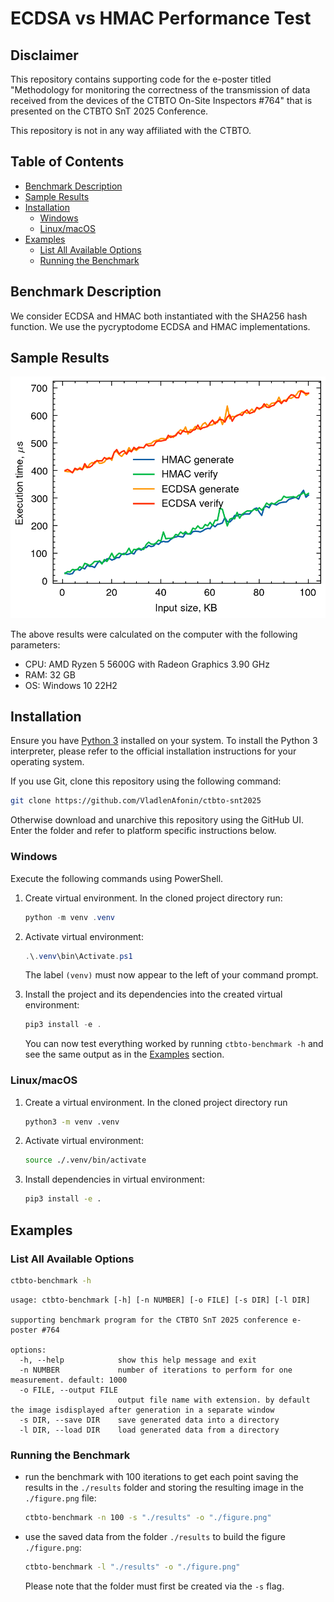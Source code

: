 # ECDSA vs HMAC Performance Test

## Disclaimer

This repository contains supporting code for the e-poster titled "Methodology for monitoring the correctness of the transmission of data received from the devices of the CTBTO On-Site Inspectors #764" that is presented on the CTBTO SnT 2025 Conference.

This repository is not in any way affiliated with the CTBTO.

## Table of Contents

<!-- mtoc start -->

- [Benchmark Description](#benchmark-description)
- [Sample Results](#sample-results)
- [Installation](#installation)
    - [Windows](#windows)
    - [Linux/macOS](#linuxmacos)
- [Examples](#examples)
    - [List All Available Options](#list-all-available-options)
    - [Running the Benchmark](#running-the-benchmark)

<!-- mtoc end -->

## Benchmark Description

We consider ECDSA and HMAC both instantiated with the SHA256 hash function.
We use the pycryptodome ECDSA and HMAC implementations.

## Sample Results

![Sample Benchmark Results Figure](./results/figure.png)

The above results were calculated on the computer with the following parameters:

- CPU: AMD Ryzen 5 5600G with Radeon Graphics 3.90 GHz
- RAM: 32 GB
- OS: Windows 10 22H2

## Installation

Ensure you have [Python 3](https://www.python.org/) installed on your system.
To install the Python 3 interpreter, please refer to the official installation instructions for your operating system.

If you use Git, clone this repository using the following command:

```bash
git clone https://github.com/VladlenAfonin/ctbto-snt2025
```

Otherwise download and unarchive this repository using the GitHub UI.
Enter the folder and refer to platform specific instructions below.

### Windows

Execute the following commands using PowerShell.

1. Create virtual environment. In the cloned project directory run:

    ```PowerShell
    python -m venv .venv
    ```

2. Activate virtual environment:

    ```PowerShell
    .\.venv\bin\Activate.ps1
    ```

    The label `(venv)` must now appear to the left of your command prompt.

3. Install the project and its dependencies into the created virtual environment:

    ```PowerShell
    pip3 install -e .
    ```

    You can now test everything worked by running `ctbto-benchmark -h` and see the same output as in the [Examples](#examples) section.

### Linux/macOS

1. Create a virtual environment. In the cloned project directory run

   ```bash
   python3 -m venv .venv
   ```

2. Activate virtual environment:

   ```bash
   source ./.venv/bin/activate
   ```

3. Install dependencies in virtual environment:

   ```bash
   pip3 install -e .
   ```

## Examples

### List All Available Options

```bash
ctbto-benchmark -h
```

```
usage: ctbto-benchmark [-h] [-n NUMBER] [-o FILE] [-s DIR] [-l DIR]

supporting benchmark program for the CTBTO SnT 2025 conference e-poster #764

options:
  -h, --help            show this help message and exit
  -n NUMBER             number of iterations to perform for one measurement. default: 1000
  -o FILE, --output FILE
                        output file name with extension. by default the image isdisplayed after generation in a separate window
  -s DIR, --save DIR    save generated data into a directory
  -l DIR, --load DIR    load generated data from a directory
```

### Running the Benchmark

- run the benchmark with 100 iterations to get each point saving the results in the `./results` folder and storing the resulting image in the `./figure.png` file:

    ```bash
    ctbto-benchmark -n 100 -s "./results" -o "./figure.png"
    ```

- use the saved data from the folder `./results` to build the figure `./figure.png`:

    ```bash
    ctbto-benchmark -l "./results" -o "./figure.png"
    ```

    Please note that the folder must first be created via the `-s` flag.

